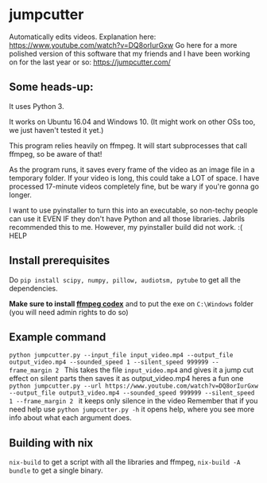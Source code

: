 # jumpcutter
Automatically edits videos. Explanation here: https://www.youtube.com/watch?v=DQ8orIurGxw
Go here for a more polished version of this software that my friends and I have been working on for the last year or so: https://jumpcutter.com/

## Some heads-up:

It uses Python 3.

It works on Ubuntu 16.04 and Windows 10. (It might work on other OSs too, we just haven't tested it yet.)

This program relies heavily on ffmpeg. It will start subprocesses that call ffmpeg, so be aware of that!

As the program runs, it saves every frame of the video as an image file in a
temporary folder. If your video is long, this could take a LOT of space.
I have processed 17-minute videos completely fine, but be wary if you're gonna go longer.

I want to use pyinstaller to turn this into an executable, so non-techy people
can use it EVEN IF they don't have Python and all those libraries. Jabrils 
recommended this to me. However, my pyinstaller build did not work. :( HELP

## Install prerequisites
Do `pip install scipy, numpy, pillow, audiotsm, pytube` to get all the dependencies.

**Make sure to install [ffmpeg codex](https://ffmpeg.org/download.html)** and to put the exe on `C:\Windows` folder (you will need admin rights to do so)


## Example command

`python jumpcutter.py --input_file input_video.mp4 --output_file output_video.mp4 --sounded_speed 1 --silent_speed 999999 --frame_margin 2 `
This takes the file `input_video.mp4` and gives it a jump cut effect on silent parts then saves it as output_video.mp4
heres a fun one `python jumpcutter.py --url https://www.youtube.com/watch?v=DQ8orIurGxw  --output_file output3_video.mp4 --sounded_speed 999999 --silent_speed 1 --frame_margin 2 `
it keeps only silence in the video
Remember that if you need help use `python jumpcutter.py -h` it opens help, where you see more info about what each argument does.

## Building with nix
`nix-build` to get a script with all the libraries and ffmpeg, `nix-build -A bundle` to get a single binary.
